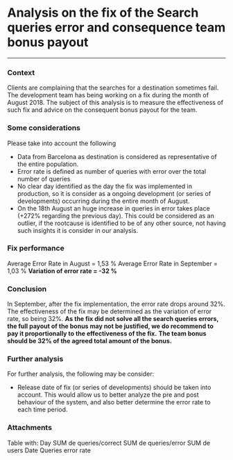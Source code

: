 # Analysis on the fix of the Search queries error and consequence team bonus payout



--------

### Context

Clients are complaining that the searches for a destination sometimes fail.
The development team has being working on a fix during the month of August 2018.
The subject of this analysis is to measure the effectiveness of such fix and advice on the consequent bonus payout for the team.

### Some considerations

Please take into account the following
- Data from Barcelona as destination is considered as representative of the entire population.
- Error rate is defined as number of queries with error over the total number of queries
- No clear day identified as the day the fix was implemented in production, so it is consider as a ongoing development (or series of developments) occurring during the entire month of August.
- On the 18th August an huge increase in queries in error takes place (+272% regarding the previous day). This could be considered as an outlier, if the rootcause is identified to be of any other source, not having such insights it is consider in our analysis.

### Fix performance

Average Error Rate in August = 1,53 %
Average Error Rate in September = 1,03 %
**Variation of error rate = -32 %**

### Conclusion

In September, after the fix implementation, the error rate drops around 32%.
The effectiveness of the fix may be determined as the variation of error rate, so being 32%.
**As the fix did not solve all the search queries errors, the full payout of the bonus may not be justified, we do recommend to pay it proportionally to the effectiveness of the fix.**
**The team bonus should be 32% of the agreed total amount of the bonus.**

### Further analysis

For further analysis, the following may be consider:
- Release date of fix (or series of developments) should be taken into account. This would allow us to better analyze the pre and post behaviour of the system, and also better determine the error rate to each time period.

### Attachments

Table with: Day	SUM de queries/correct	SUM de queries/error	SUM de users	Date	Queries error rate


